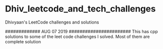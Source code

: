 # Dhiv_leetcode_and_tech_challenges
Dhivyaan's LeetCode challenges and solutions


############# AUG 07 2019 #######################
This has cpp solutions to some of the leet code challenges I solved.
Most of them are complete solution

